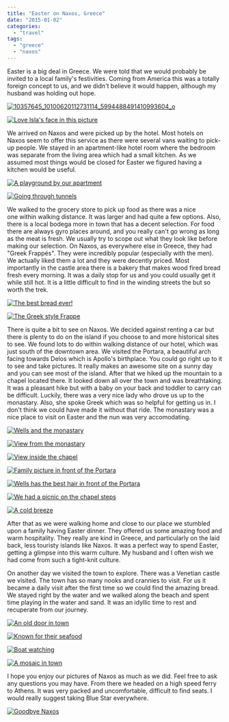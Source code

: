```yaml
---
title: "Easter on Naxos, Greece"
date: "2015-01-02"
categories:
  - "travel"
tags:
  - "greece"
  - "naxos"
---
```


Easter is a big deal in Greece. We were told that we would probably be invited to a local family's festivities. Coming from America this was a totally foreign concept to us, and we didn't believe it would happen, although my husband was holding out hope.

[![10357645_10100620112731114_5994488491410993604_o](images/10357645_10100620112731114_5994488491410993604_o-200x300.jpg)](images/10357645_10100620112731114_5994488491410993604_o.jpg)

[![Love Isla's face in this picture](images/10295536_10100620111922734_3899609671944062412_o-200x300.jpg)](images/10295536_10100620111922734_3899609671944062412_o.jpg)

We arrived on Naxos and were picked up by the hotel. Most hotels on Naxos seem to offer this service as there were several vans waiting to pick-up people. We stayed in an apartment-like hotel room where the bedroom was separate from the living area which had a small kitchen. As we assumed most things would be closed for Easter we figured having a kitchen would be useful.

[![A playground by our apartment](images/10321725_10100620111573434_22875198582007704_o-200x300.jpg)](images/10321725_10100620111573434_22875198582007704_o.jpg)

[![Going through tunnels](images/10272527_10100620118389774_5631944541598811162_o-300x200.jpg)](images/10272527_10100620118389774_5631944541598811162_o.jpg)

We walked to the grocery store to pick up food as there was a nice one within walking distance. It was larger and had quite a few options. Also, there is a local bodega more in town that has a decent selection. For food there are always gyro places around, and you really can't go wrong as long as the meat is fresh. We usually try to scope out what they look like before making our selection. On Naxos, as everywhere else in Greece, they had "Greek Frappés". They were incredibly popular (especially with the men). We actually liked them a lot and they were decently priced. Most importantly in the castle area there is a bakery that makes wood fired bread fresh every morning. It was a daily stop for us and you could usually get it while still hot. It is a little difficult to find in the winding streets the but so worth the trek.

[![The best bread ever!](images/10317582_10100620118813924_7733142544155924154_o-300x200.jpg)](images/10317582_10100620118813924_7733142544155924154_o.jpg)

[![The Greek style Frappe](images/10359100_10100620110300984_9048542621364299622_o-300x199.jpg)](images/10359100_10100620110300984_9048542621364299622_o.jpg)

There is quite a bit to see on Naxos. We decided against renting a car but there is plenty to do on the island if you choose to and more historical sites to see. We found lots to do within walking distance of our hotel, which was just south of the downtown area. We visited the Portara, a beautiful arch facing towards Delos which is Apollo's birthplace. You could go right up to it to see and take pictures. It really makes an awesome site on a sunny day and you can see most of the island. After that we hiked up the mountain to a chapel located there. It looked down all over the town and was breathtaking. It was a pleasant hike but with a baby on your back and toddler to carry can be difficult. Luckily, there was a very nice lady who drove us up to the monastary. Also, she spoke Greek which was so helpful for getting us in. I don't think we could have made it without that ride. The monastary was a nice place to visit on Easter and the nun was very accomodating.

[![Wells and the monastary](images/10256438_10100620110340904_8485235965200766489_o-200x300.jpg)](images/10256438_10100620110340904_8485235965200766489_o.jpg)

[![View from the monastary](images/10355414_10100620119342864_7784672523097716435_o-300x200.jpg)](images/10355414_10100620119342864_7784672523097716435_o.jpg)

[![View inside the chapel](images/10431429_10100620112411754_2988300682243149380_o-200x300.jpg)](images/10431429_10100620112411754_2988300682243149380_o.jpg)

[![Family picture in front of the Portara ](images/10397158_10100620109986614_4926008802561688554_o-200x300.jpg)](images/10397158_10100620109986614_4926008802561688554_o.jpg)

[![Wells has the best hair in front of the Portara](images/10397237_10100620111014554_1914890417168710993_o-200x300.jpg)](images/10397237_10100620111014554_1914890417168710993_o.jpg)

[![We had a picnic on the chapel steps](images/10296468_10100620114757054_706616388430398406_o-300x200.jpg)](images/10296468_10100620114757054_706616388430398406_o.jpg)

[![A cold breeze ](images/10382511_10100620114632304_6432021367836251735_o-300x200.jpg)](images/10382511_10100620114632304_6432021367836251735_o.jpg)

[](images/10321725_10100620111573434_22875198582007704_o.jpg)After that as we were walking home and close to our place we stumbled upon a family having Easter dinner. They offered us some amazing food and warm hospitality. They really are kind in Greece, and particularly on the laid back, less touristy islands like Naxos. It was a perfect way to spend Easter, getting a glimpse into this warm culture. My husband and I often wish we had come from such a tight-knit culture.[](images/10397237_10100620111014554_1914890417168710993_o.jpg)

On another day we visited the town to explore. There was a Venetian castle we visited. The town has so many nooks and crannies to visit. For us it became a daily visit after the first time so we could find the amazing bread. We stayed right by the water and we walked along the beach and spent time playing in the water and sand. It was an idyllic time to rest and recuperate from our journey.

[![An old door in town](images/1957935_10100620112386804_9149107284912259958_o-200x300.jpg)](images/1957935_10100620112386804_9149107284912259958_o.jpg)

[![Known for their seafood](images/10359131_10100620118519514_2642676217762443903_o-300x200.jpg)](images/10359131_10100620118519514_2642676217762443903_o.jpg)

[![Boat watching](images/10333500_10100620116024514_5812403896691062520_o-300x200.jpg)](images/10333500_10100620116024514_5812403896691062520_o.jpg)

[![A mosaic in town](images/10271426_10100620119332884_5687406397128964844_o-300x200.jpg)](images/10271426_10100620119332884_5687406397128964844_o.jpg)

I hope you enjoy our pictures of Naxos as much as we did. Feel free to ask any questions you may have. From there we headed on a high speed ferry to Athens. It was very packed and uncomfortable, difficult to find seats. I would really suggest taking Blue Star everywhere.

[![Goodbye Naxos](images/10386931_10100620116842874_2987842307444645415_o-300x200.jpg)](images/10386931_10100620116842874_2987842307444645415_o.jpg)
